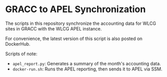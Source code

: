 
GRACC to APEL Synchronization
=============================

The scripts in this repository synchronize the accounting data for WLCG sites
in GRACC with the WLCG APEL instance.

For convenience, the latest version of this script is also posted on DockerHub.

Scripts of note:
- `apel_report.py`: Generates a summary of the month's accounting data.
- `docker-run.sh`: Runs the APEL reporting, then sends it to APEL via SSM.

